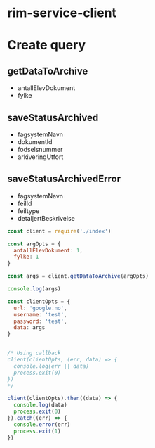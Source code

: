 # rim-service-client

# Create query

## getDataToArchive

* antallElevDokument
* fylke

## saveStatusArchived

* fagsystemNavn
* dokumentId
* fodselsnummer
* arkiveringUtfort


## saveStatusArchivedError

* fagsystemNavn
* feilId
* feiltype
* detaljertBeskrivelse


```js
const client = require('./index')

const argOpts = {
  antallElevDokument: 1,
  fylke: 1
}

const args = client.getDataToArchive(argOpts)

console.log(args)

const clientOpts = {
  url: 'google.no',
  username: 'test',
  password: 'test',
  data: args
}


/* Using callback
client(clientOpts, (err, data) => {
  console.log(err || data)
  process.exit(0)
})
*/

client(clientOpts).then((data) => {
  console.log(data)
  process.exit(0)
}).catch((err) => {
  console.error(err)
  process.exit(1)
})
```
